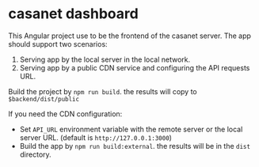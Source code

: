 # casanet dashboard

This Angular project use to be the frontend of the casanet server.
The app should support two scenarios:
1. Serving app by the local server in the local network.
1. Serving app by a public CDN service and configuring the API requests URL.

Build the project by `npm run build`. the results will copy to `$backend/dist/public`

If you need the CDN configuration:
* Set `API_URL` environment variable with the remote server or the local server URL. (default is `http://127.0.0.1:3000`)
* Build the app by `npm run build:external`. the results will be in the `dist` directory.

